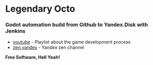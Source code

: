 # Legendary Octo

### Godot automation build from Github to Yandex.Disk with Jenkins




- [youtube] - Playlist about the game development process
- [zen.yandex] - Yandex zen channel














**Free Software, Hell Yeah!**

[youtube]: <https://www.youtube.com/watch?v=wXjcjYT4WvQ&list=PLJn3nbk2RjwQp8ebI8qlrHn95T0vFEx85>
[zen.yandex]: <https://zen.yandex.ru/id/5f1fba986c65f077ded554b3>

